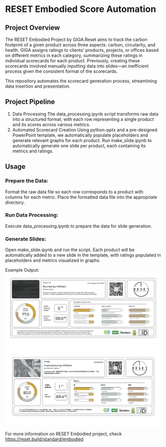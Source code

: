 # RESET Embodied Score Automation
## Project Overview
The RESET Embodied Project by GIGA.Reset aims to track the carbon footprint of a given product across three aspects: carbon, circularity, and health. GIGA assigns ratings to clients' products, projects, or offices based on different metrics in each category, summarizing these ratings in individual scorecards for each product. Previously, creating these scorecards involved manually inputting data into slides—an inefficient process given the consistent format of the scorecards.

This repository automates the scorecard generation process, streamlining data insertion and presentation.

## Project Pipeline
1. Data Processing
The data_processing.ipynb script transforms raw data into a structured format, with each row representing a single product and its scores across various metrics.
2. Automated Scorecard Creation
Using python-pptx and a pre-designed PowerPoint template, we automatically populate placeholders and generate relevant graphs for each product.
Run make_slide.ipynb to automatically generate one slide per product, each containing its metrics and ratings.

## Usage
### Prepare the Data:
Format the raw data file so each row corresponds to a product with columns for each metric.
Place the formatted data file into the appropriate directory.
### Run Data Processing:
Execute data_processing.ipynb to prepare the data for slide generation.
### Generate Slides:
Open make_slide.ipynb and run the script.
Each product will be automatically added to a new slide in the template, with ratings populated in placeholders and metrics visualized in graphs.


Example Output: 
![Sample English Product Scorecard](preview/English.png)
![Sample Chinese Product Scorecard](preview/Chinese.png)

For more information on RESET Embodied project, check https://reset.build/standard/embodied

